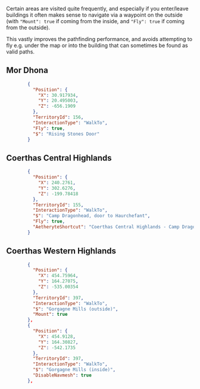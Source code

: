 ﻿Certain areas are visited quite frequently, and especially if you enter/leave buildings it often makes sense to navigate
via a waypoint on the outside (with `"Mount": true` if coming from the inside, and `"Fly": true` if coming from the
outside).

This vastly improves the pathfinding performance, and avoids attempting to fly e.g. under the map or into the building
that can sometimes be found as valid paths.

## Mor Dhona

```json
        {
          "Position": {
            "X": 30.917934,
            "Y": 20.495003,
            "Z": -656.1909
          },
          "TerritoryId": 156,
          "InteractionType": "WalkTo",
          "Fly": true,
          "$": "Rising Stones Door"
        }
```

## Coerthas Central Highlands

```json
        {
          "Position": {
            "X": 240.2761,
            "Y": 302.6276,
            "Z": -199.78418
          },
          "TerritoryId": 155,
          "InteractionType": "WalkTo",
          "$": "Camp Dragonhead, door to Haurchefant",
          "Fly": true,
          "AetheryteShortcut": "Coerthas Central Highlands - Camp Dragonhead"
        }
```

## Coerthas Western Highlands

```json
        {
          "Position": {
            "X": 454.75964,
            "Y": 164.27075,
            "Z": -535.00354
          },
          "TerritoryId": 397,
          "InteractionType": "WalkTo",
          "$": "Gorgagne Mills (outside)",
          "Mount": true
        },
        {
          "Position": {
            "X": 454.9128,
            "Y": 164.30827,
            "Z": -542.1735
          },
          "TerritoryId": 397,
          "InteractionType": "WalkTo",
          "$": "Gorgagne Mills (inside)",
          "DisableNavmesh": true
        },
```
